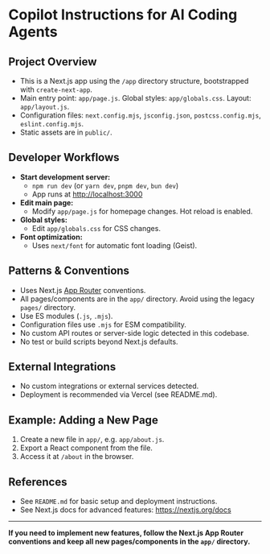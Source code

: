 # Copilot Instructions for AI Coding Agents

## Project Overview
- This is a Next.js app using the `/app` directory structure, bootstrapped with `create-next-app`.
- Main entry point: `app/page.js`. Global styles: `app/globals.css`. Layout: `app/layout.js`.
- Configuration files: `next.config.mjs`, `jsconfig.json`, `postcss.config.mjs`, `eslint.config.mjs`.
- Static assets are in `public/`.

## Developer Workflows
- **Start development server:**
  - `npm run dev` (or `yarn dev`, `pnpm dev`, `bun dev`)
  - App runs at [http://localhost:3000](http://localhost:3000)
- **Edit main page:**
  - Modify `app/page.js` for homepage changes. Hot reload is enabled.
- **Global styles:**
  - Edit `app/globals.css` for CSS changes.
- **Font optimization:**
  - Uses `next/font` for automatic font loading (Geist).

## Patterns & Conventions
- Uses Next.js [App Router](https://nextjs.org/docs/app) conventions.
- All pages/components are in the `app/` directory. Avoid using the legacy `pages/` directory.
- Use ES modules (`.js`, `.mjs`).
- Configuration files use `.mjs` for ESM compatibility.
- No custom API routes or server-side logic detected in this codebase.
- No test or build scripts beyond Next.js defaults.

## External Integrations
- No custom integrations or external services detected.
- Deployment is recommended via Vercel (see README.md).

## Example: Adding a New Page
1. Create a new file in `app/`, e.g. `app/about.js`.
2. Export a React component from the file.
3. Access it at `/about` in the browser.

## References
- See `README.md` for basic setup and deployment instructions.
- See Next.js docs for advanced features: https://nextjs.org/docs

---

**If you need to implement new features, follow the Next.js App Router conventions and keep all new pages/components in the `app/` directory.**
